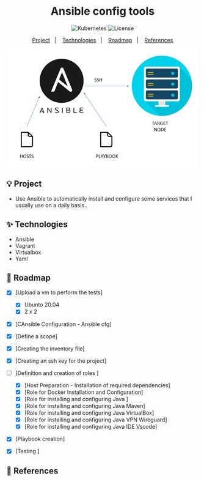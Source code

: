 <h1 align="center">Ansible config tools</h1>

<p align="center">
  <img alt="Kubernetes" src="https://img.shields.io/static/v1?label=IAC&message=Ansible&color=8257E5&labelColor=000000"  />
  <img alt="License" src="https://img.shields.io/static/v1?label=license&message=MIT&color=49AA26&labelColor=000000">
</p>

<p align="center">
  <a href="#-project">Project</a>&nbsp;&nbsp;&nbsp;|&nbsp;&nbsp;&nbsp;
  <a href="#-technologies">Technologies</a>&nbsp;&nbsp;&nbsp;|&nbsp;&nbsp;&nbsp;
  <a href="#-roadmap">Roadmap</a>&nbsp;&nbsp;&nbsp;|&nbsp;&nbsp;&nbsp;
  <a href="#-references">References</a>
</p>

<p align="center">
  <img alt="Ansible" src="data/ansible.png">
</p>

## 💡 Project
- Use Ansible to automatically install and configure some services that I usually use on a daily basis..

## ✨ Technologies
- Ansible
- Vagrant
- Virtualbox
- Yaml

## 👣 Roadmap

- [x] [Upload a vm to perform the tests]
  - [x] Ubunto 20.04
  - [x] 2 x 2
- [x] [CAnsible Configuration - Ansible cfg]
- [x] [Define a scope]
- [x] [Creating the inventory file]
- [x] [Creating an ssh key for the project]
- [ ] [Definition and creation of roles ]
  - [x] [Host Preparation - Installation of required dependencies]
  - [x] [Role for Docker Installation and Configuration]
  - [x] [Role for installing and configuring Java ]
  - [x] [Role for installing and configuring Java Maven]
  - [x] [Role for installing and configuring Java VirtualBox]
  - [x] [Role for installing and configuring Java VPN Wireguard]
  - [x] [Role for installing and configuring Java IDE Vscode]
- [x] [Playbook creation]
- [x] [Testing ]
 

## 📄 References